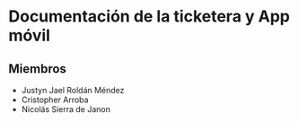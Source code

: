 # Documentación de la ticketera y App móvil

## Miembros
- Justyn Jael Roldán Méndez
- Cristopher Arroba
- Nicolás Sierra de Janon
